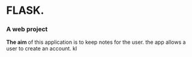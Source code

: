# FLASK.
### A web project  <br />
<b> The aim </b> of this application is to keep notes for the user.
the app allows a user to create an account.
kl
